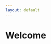 ```yaml
---
layout: default
---
```


# Welcome

<html>
<head>
    <title>LinkedIn</title>
    <style>
        /* Style for the button */
        .button {
            background-color: #4CAF50;
            color: white;
            padding: 10px 20px;
            border: none;
            cursor: pointer;
            text-decoration: none;
            width: 150px; /* Set a fixed width for the button */
        }

        /* Add a hover effect */
        .button:hover {
            background-color: #45a049;
        }

        /* Styles for the dropdown menu */
        .dropdown {
            position: relative;
            display: inline-block;
        }

        .dropbtn {
            background-color: #4CAF50;
            color: white;
            padding: 10px 20px;
            border: none;
            cursor: pointer;
            width: 150px; /* Set a fixed width for the dropdown button */
        }

        .dropdown-content {
            display: none;
            position: absolute;
            background-color: #f1f1f1;
            min-width: 150px; /* Set a fixed width for the dropdown content */
            box-shadow: 0px 8px 16px 0px rgba(0,0,0,0.2);
        }

        .dropdown-content a {
            padding: 12px 16px;
            text-decoration: none;
            display: block;
        }

        .dropdown-content a:hover {
            background-color: #ddd;
        }

        .dropdown:hover .dropdown-content {
            display: block;
        }
    </style>
</head>
<body>
    <a href="https://www.linkedin.com/in/owen-williams-6768071b7" class="button">My LinkedIn</a>

    <a href="https://owenw1lliams.github.io/Aboutme.html" class="button">About Me</a>

    <div class="dropdown">
        <button class="dropbtn">Posts</button>
        <div class="dropdown-content">
            <a href="https://owenw1lliams.github.io/Why The Dark Web Is More Secure Than The Clear Net.html">Why The Darknet Is More Secure, And Safer, Than The Clear Net</a>
            <!-- Add more links to your blog posts with their respective URLs -->
        </div>
    </div>
</body>
</html>



